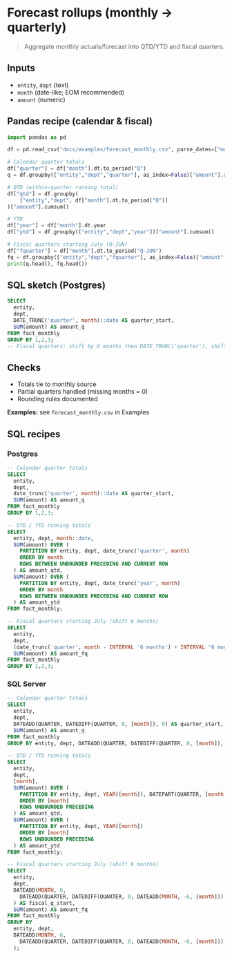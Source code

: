 # Forecast rollups (monthly → quarterly)

> Aggregate monthly actuals/forecast into QTD/YTD and fiscal quarters.

## Inputs
- `entity`, `dept` (text)
- `month` (date-like; EOM recommended)
- `amount` (numeric)

## Pandas recipe (calendar & fiscal)
```python
import pandas as pd

df = pd.read_csv("docs/examples/forecast_monthly.csv", parse_dates=["month"])

# Calendar quarter totals
df["quarter"] = df["month"].dt.to_period("Q")
q = df.groupby(["entity","dept","quarter"], as_index=False)["amount"].sum()

# QTD (within-quarter running total)
df["qtd"] = df.groupby(
    ["entity","dept", df["month"].dt.to_period("Q")]
)["amount"].cumsum()

# YTD
df["year"] = df["month"].dt.year
df["ytd"] = df.groupby(["entity","dept","year"])["amount"].cumsum()

# Fiscal quarters starting July (Q-JUN)
df["fquarter"] = df["month"].dt.to_period("Q-JUN")
fq = df.groupby(["entity","dept","fquarter"], as_index=False)["amount"].sum()
print(q.head(), fq.head())
```

## SQL sketch (Postgres)
```sql
SELECT
  entity,
  dept,
  DATE_TRUNC('quarter', month)::date AS quarter_start,
  SUM(amount) AS amount_q
FROM fact_monthly
GROUP BY 1,2,3;
-- Fiscal quarters: shift by 6 months then DATE_TRUNC('quarter'), shift back.
```

## Checks
- Totals tie to monthly source
- Partial quarters handled (missing months = 0)
- Rounding rules documented

**Examples:** see `forecast_monthly.csv` in Examples



## SQL recipes

### Postgres
```sql
-- Calendar quarter totals
SELECT
  entity,
  dept,
  date_trunc('quarter', month)::date AS quarter_start,
  SUM(amount) AS amount_q
FROM fact_monthly
GROUP BY 1,2,3;

-- QTD / YTD running totals
SELECT
  entity, dept, month::date,
  SUM(amount) OVER (
    PARTITION BY entity, dept, date_trunc('quarter', month)
    ORDER BY month
    ROWS BETWEEN UNBOUNDED PRECEDING AND CURRENT ROW
  ) AS amount_qtd,
  SUM(amount) OVER (
    PARTITION BY entity, dept, date_trunc('year', month)
    ORDER BY month
    ROWS BETWEEN UNBOUNDED PRECEDING AND CURRENT ROW
  ) AS amount_ytd
FROM fact_monthly;

-- Fiscal quarters starting July (shift 6 months)
SELECT
  entity,
  dept,
  (date_trunc('quarter', month - INTERVAL '6 months') + INTERVAL '6 months')::date AS fiscal_q_start,
  SUM(amount) AS amount_fq
FROM fact_monthly
GROUP BY 1,2,3;
```

### SQL Server
```sql
-- Calendar quarter totals
SELECT
  entity,
  dept,
  DATEADD(QUARTER, DATEDIFF(QUARTER, 0, [month]), 0) AS quarter_start,
  SUM(amount) AS amount_q
FROM fact_monthly
GROUP BY entity, dept, DATEADD(QUARTER, DATEDIFF(QUARTER, 0, [month]), 0);

-- QTD / YTD running totals
SELECT
  entity,
  dept,
  [month],
  SUM(amount) OVER (
    PARTITION BY entity, dept, YEAR([month]), DATEPART(QUARTER, [month])
    ORDER BY [month]
    ROWS UNBOUNDED PRECEDING
  ) AS amount_qtd,
  SUM(amount) OVER (
    PARTITION BY entity, dept, YEAR([month])
    ORDER BY [month]
    ROWS UNBOUNDED PRECEDING
  ) AS amount_ytd
FROM fact_monthly;

-- Fiscal quarters starting July (shift 6 months)
SELECT
  entity,
  dept,
  DATEADD(MONTH, 6,
    DATEADD(QUARTER, DATEDIFF(QUARTER, 0, DATEADD(MONTH, -6, [month])), 0)
  ) AS fiscal_q_start,
  SUM(amount) AS amount_fq
FROM fact_monthly
GROUP BY
  entity, dept,
  DATEADD(MONTH, 6,
    DATEADD(QUARTER, DATEDIFF(QUARTER, 0, DATEADD(MONTH, -6, [month])), 0)
  );
```

